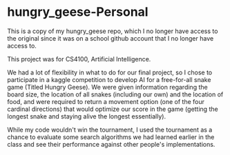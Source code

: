 # hungry_geese-Personal

This is a copy of my hungry_geese repo, which I no longer have access to the original since it was on a school github account that I no longer have access to. 

This project was for CS4100, Artificial Intelligence. 

We had a lot of flexibility in what to do for our final project, so I chose to participate in a kaggle competition to develop AI for a free-for-all snake game (Titled Hungry Geese).
We were given information regarding the board size, the location of all snakes (including our own) and the location of food, and were required to return a movement option
(one of the four cardinal directions) that would optimize our score in the game (getting the longest snake and staying alive the longest essentially).

While my code wouldn't win the tournament, I used the tournament as a chance to evaluate some search algorithms we had learned earlier in the class and see their performance against
other people's implementations.
